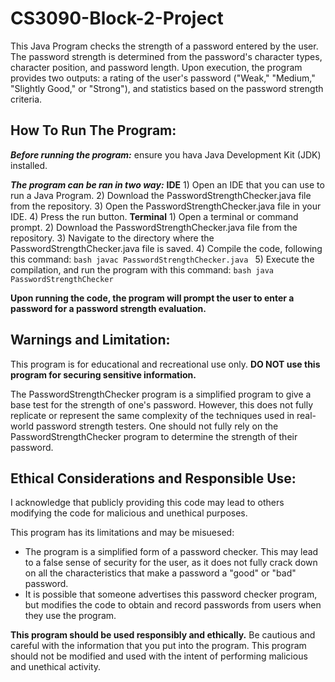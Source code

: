 # CS3090-Block-2-Project

This Java Program checks the strength of a password entered by the user. The password strength is determined from the password's character types, character position, and password length. 
Upon execution, the program provides two outputs: a rating of the user's password ("Weak," "Medium," "Slightly Good," or "Strong"), and statistics based on the password strength criteria.

## How To Run The Program:

**_Before running the program:_** ensure you hava Java Development Kit (JDK) installed.

**_The program can be ran in two way:_**
  **IDE** 
    1) Open an IDE that you can use to run a Java Program.
    2) Download the PasswordStrengthChecker.java file from the repository.
    3) Open the PasswordStrengthChecker.java file in your IDE.
    4) Press the run button.
  **Terminal**
    1) Open a terminal or command prompt.
    2) Download the PasswordStrengthChecker.java file from the repository.
    3) Navigate to the directory where the PasswordStrengthChecker.java file is saved.
    4) Compile the code, following this command:
        ```bash
        javac PasswordStrengthChecker.java
        ```
    5) Execute the compilation, and run the program with this command:
        ```bash
        java PasswordStrengthChecker
        ```
        
  **Upon running the code, the program will prompt the user to enter a password for a password strength evaluation.**

## Warnings and Limitation:

This program is for educational and recreational use only. **DO NOT use this program for securing sensitive information.**

The PasswordStrengthChecker program is a simplified program to give a base test for the strength of one's password. However, this does not fully replicate or represent the same complexity of the techniques used in real-world password strength testers. One should not fully rely on the PasswordStrengthChecker program to determine the strength of their password.

## Ethical Considerations and Responsible Use:

I acknowledge that publicly providing this code may lead to others modifying the code for malicious and unethical purposes.

This program has its limitations and may be misuesed:
  * The program is a simplified form of a password checker. This may lead to a false sense of security for the user, as it does not fully crack down on all the characteristics that make a
  password a "good" or "bad" password.
  * It is possible that someone advertises this password checker program, but modifies the code to obtain and record passwords from users when they use the program.

**This program should be used responsibly and ethically.** Be cautious and careful with the information that you put into the program. This program should not be modified and used with the intent of performing malicious and unethical activity.

  
